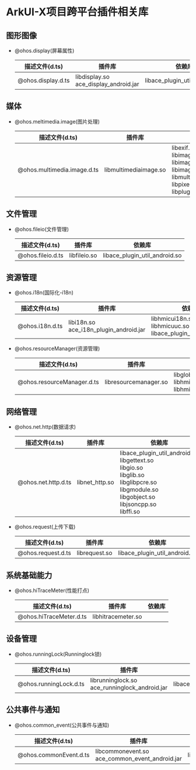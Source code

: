 # ArkUI-X项目跨平台插件相关库

## 图形图像
- @ohos.display(屏幕属性)

  | 描述文件(d.ts)     | 插件库                                     | 依赖库                        |
  | ------------------ | ------------------------------------------ | ----------------------------- |
  | @ohos.display.d.ts | libdisplay.so<br />ace_display_android.jar | libace_plugin_util_android.so |
  
    
## 媒体
- @ohos.meltimedia.image(图片处理)

  | 描述文件(d.ts)              | 插件库                | 依赖库                                                       |
  | --------------------------- | --------------------- | ------------------------------------------------------------ |
  | @ohos.multimedia.image.d.ts | libmultimediaimage.so | libexif.so<br />libimage.so<br />libimage_native.so<br />libimage_utils.so<br />libmultimedia_image.so<br />libpixelconvertadapter.so<br />libpluginmanager.so |
  
    
## 文件管理
- @ohos.fileio(文件管理)

  | 描述文件(d.ts)    | 插件库       | 依赖库                        |
  | ----------------- | ------------ | ----------------------------- |
  | @ohos.fileio.d.ts | libfileio.so | libace_plugin_util_android.so |
  

## 资源管理
- @ohos.i18n(国际化-i18n)

  | 描述文件(d.ts)  | 插件库                                      | 依赖库                                                       |
  | --------------- | ------------------------------------------- | ------------------------------------------------------------ |
  | @ohos.i18n.d.ts | libi18n.so<br />ace_i18n_plugin_android.jar | libhmicui18n.so<br />libhmicuuc.so<br />libace_plugin_util_android.so |
  

- @ohos.resourceManager(资源管理)

  | 描述文件(d.ts)             | 插件库                | 依赖库                                                      |
  | -------------------------- | --------------------- | ----------------------------------------------------------- |
  | @ohos.resourceManager.d.ts | libresourcemanager.so | libglobal_resmgr.so<br />libhmicui18n.so<br />libhmicuuc.so |
  
    
## 网络管理
- @ohos.net.http(数据请求)

  | 描述文件(d.ts)      | 插件库        | 依赖库                                                       |
  | ------------------- | ------------- | ------------------------------------------------------------ |
  | @ohos.net.http.d.ts | libnet_http.so | libace_plugin_util_android.so<br />libgettext.so<br />libgio.so<br />libglib.so<br />libglibpcre.so<br />libgmodule.so<br />libgobject.so<br />libjsoncpp.so<br />libffi.so |
  

- @ohos.request(上传下载)

  | 描述文件(d.ts)     | 插件库        | 依赖库                        |
  | ------------------ | ------------- | ----------------------------- |
  | @ohos.request.d.ts | librequest.so | libace_plugin_util_android.so |
  
    
## 系统基础能力
  
- @ohos.hiTraceMeter(性能打点)

  | 描述文件(d.ts)          | 插件库             | 依赖库 |
  | ----------------------- | ------------------ | ------ |
  | @ohos.hiTraceMeter.d.ts | libhitracemeter.so |        |
  
    
## 设备管理
  
- @ohos.runningLock(Runninglock锁)

  | 描述文件(d.ts)         | 插件库                                             | 依赖库                        |
  | ---------------------- | -------------------------------------------------- | ----------------------------- |
  | @ohos.runningLock.d.ts | librunninglock.so<br />ace_runninglock_android.jar | libace_plugin_util_android.so |


## 公共事件与通知
  
- @ohos.common_event(公共事件与通知)

  | 描述文件(d.ts)         | 插件库                                              | 依赖库                        |
  | ---------------------- | --------------------------------------------------- | ----------------------------- |
  | @ohos.commonEvent.d.ts | libcommonevent.so<br />ace_common_event_android.jar | libace_plugin_util_android.so |

